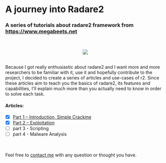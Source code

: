 # A journey into Radare2
### A series of tutorials about radare2 framework from https://www.megabeets.net
<br>
<p align="center">
  <img src="https://i1.wp.com/www.megabeets.net/uploads/r2_part1_1.png"/>
</p>
<br>
Because I got really enthusiastic about radare2 and I want more and more researchers to be familiar with it, use it and hopefully contribute to the project, I decided to create a series of articles and use-cases of r2. Since these articles aim to teach you the basics of radare2, its features and capabilities, I'll explain much more than you actually need to know in order to solve each task.

#### Articles:
- [x] [Part 1 – Introduction, Simple Crackme](https://www.megabeets.net/a-journey-into-radare-2-part-1/)
- [x] [Part 2 – Exploitation](https://www.megabeets.net/a-journey-into-radare-2-part-2/)
- [ ] part 3 - Scripting
- [ ] part 4 - Malware Analysis

<br><br>
Feel free to [contact me](https://www.megabeets.net/about.html#contact) with any question or thought you have.
